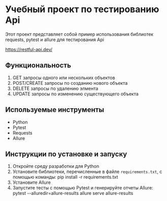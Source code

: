 # Учебный проект по тестированию Api

Этот проект представляет собой пример использования библиотек requests, pytest и allure для тестирования Api

https://restful-api.dev/

## Функциональность

1. GET запросы одного или нескольких объектов
2. POST/CREATE запросы по созданию нового объекта
3. DELETE запросы по удалению элмента
4. UPDATE запросы по изменению существующего объекта

## Используемые инструменты

- Python
- Pytest
- Requests
- Allure

## Инструкции по установке и запуску

1. Откройте среду разработки для Python
2. Установите библиотеки, перечисленные в файле `requirements.txt`, с помощью команды: 
pip install -r requirements.txt
3. Установите Allure
4. Запустите тесты с помощью Pytest и генерируйте отчеты Allure:
pytest --alluredir=allure-results
allure serve allure-results
